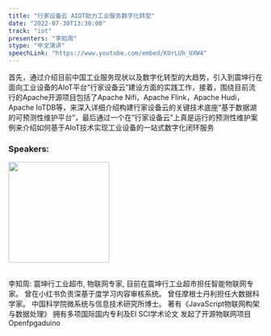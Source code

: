 ```yaml
---
title: "行家设备云 AIOT助力工业服务数字化转型"
date: "2022-07-30T13:30:00"
track: "iot"
presenters: "李知周"
stype: "中文演讲"
speechLink: "https://www.youtube.com/embed/KUrLUh_UXW4"
---
```

首先，通过介绍目前中国工业服务现状以及数字化转型的大趋势，引入到震坤行在面向工业设备的AIoT平台“行家设备云”建设方面的实践工作，接着，围绕目前流行的Apache开源项目包括了Apache Nifi，Apache Flink，Apache Hudi，Apache IoTDB等，来深入详细介绍构建行家设备云的关键技术底座“基于数据湖的可预测性维护平台”，最后通过一个在“行家设备云”上真是运行的预测性维护案例来介绍如何基于AIoT技术实现工业设备的一站式数字化闭环服务

### Speakers: 
<img src="images/speaker/1012.png" width="200" />

<br>李知周: 震坤行工业超市, 物联网专家, 目前在震坤行工业超市担任智能物联网专家。
曾在小红书负责深基于度学习内容审核系统。
曾任摩根士丹利担任大数据科学家。
中国科学院微系统与信息技术研究所博士。
著有《JavaScript物联网构架与数据处理》
拥有多项国际国内专利及EI SCI学术论文
发起了开源物联网项目Openfpgaduino

 